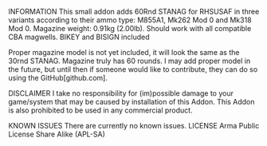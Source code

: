 INFORMATION
This small addon adds 60Rnd STANAG for RHSUSAF in three variants according to their ammo type: M855A1, Mk262 Mod 0 and Mk318 Mod 0.
Magazine weight: 0.91kg (2.00lb).
Should work with all compatible CBA magwells.
BIKEY and BISIGN included

Proper magazine model is not yet included, it will look the same as the 30rnd STANAG. Magazine truly has 60 rounds. I may add proper model in the future, but until then if someone would like to contribute, they can do so using the
GitHub[github.com].


DISCLAIMER
I take no responsibility for (im)possible damage to your game/system that may be caused
by installation of this Addon. This Addon is also prohibited to be used in any commercial product.

KNOWN ISSUES
There are currently no known issues.
LICENSE
Arma Public License Share Alike (APL-SA)
